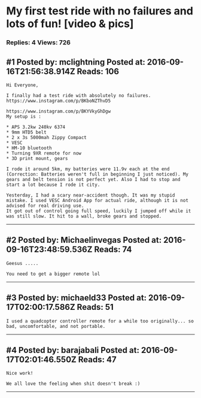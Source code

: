 # My first test ride with no failures and lots of fun! \[video &amp; pics\]

### Replies: 4 Views: 726

## \#1 Posted by: mclightning Posted at: 2016-09-16T21:56:38.914Z Reads: 106

```
Hi Everyone,

I finally had a test ride with absolutely no failures.
https://www.instagram.com/p/BKboNZThvD5

https://www.instagram.com/p/BKYVkyGhDgw
My setup is :

* APS 3.2kw 240kv 6374
* 9mm HTD5 belt
* 2 x 3s 5000mah Zippy Compact
* VESC
* HM-10 bluetooth
* Turning 9XR remote for now
* 3D print mount, gears

I rode it around 5km, my batteries were 11.9v each at the end (Correction: Batteries weren't full in beginning I just noticed). My gears and belt tension is not perfect yet. Also I had to stop and start a lot because I rode it city.

Yesterday, I had a scary near-accident though. It was my stupid mistake. I used VESC Android App for actual ride, although it is not advised for real driving use.
It got out of control going full speed, luckily I jumped off while it was still slow. It hit to a wall, broke gears and stopped.
```

---
## \#2 Posted by: Michaelinvegas Posted at: 2016-09-16T23:48:59.536Z Reads: 74

```
Geesus .....

You need to get a bigger remote lol
```

---
## \#3 Posted by: michaeld33 Posted at: 2016-09-17T02:00:17.586Z Reads: 51

```
I used a quadcopter controller remote for a while too originally... so bad, uncomfortable, and not portable.
```

---
## \#4 Posted by: barajabali Posted at: 2016-09-17T02:01:46.550Z Reads: 47

```
Nice work! 

We all love the feeling when shit doesn't break :)
```

---
